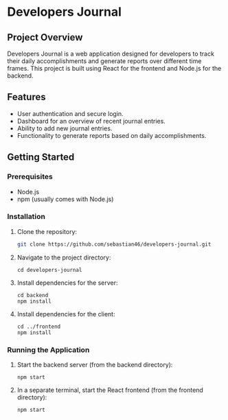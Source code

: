 # Developers Journal

## Project Overview

Developers Journal is a web application designed for developers to track their daily accomplishments and generate reports over different time frames. This project is built using React for the frontend and Node.js for the backend.

## Features

- User authentication and secure login.
- Dashboard for an overview of recent journal entries.
- Ability to add new journal entries.
- Functionality to generate reports based on daily accomplishments.

## Getting Started

### Prerequisites

- Node.js
- npm (usually comes with Node.js)

### Installation

1. Clone the repository:

   ```bash
   git clone https://github.com/sebastian46/developers-journal.git
   ```

2. Navigate to the project directory:

   ```
   cd developers-journal
   ```

3. Install dependencies for the server:

   ```
   cd backend
   npm install
   ```

4. Install dependencies for the client:

   ```
   cd ../frontend
   npm install
   ```

### Running the Application

1. Start the backend server (from the backend directory):

   ```
   npm start
   ```

2. In a separate terminal, start the React frontend (from the frontend directory):

   ```
   npm start
   ```
